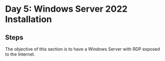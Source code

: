 # Day 5: Windows Server 2022 Installation
## Steps
The objective of this section is to have a Windows Server with RDP exposed to the Internet.
